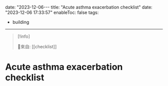 date: "2023-12-06---
title: "Acute asthma exacerbation checklist"
date: "2023-12-06 17:33:57"
enableToc: false
tags:
  - building
---
> [!info]
>
> 🌱來自: [[checklist]]
# Acute asthma exacerbation checklist
